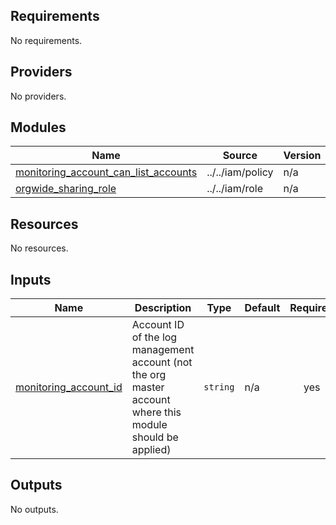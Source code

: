 <!-- BEGIN_TF_DOCS -->
## Requirements

No requirements.

## Providers

No providers.

## Modules

| Name | Source | Version |
|------|--------|---------|
| <a name="module_monitoring_account_can_list_accounts"></a> [monitoring\_account\_can\_list\_accounts](#module\_monitoring\_account\_can\_list\_accounts) | ../../iam/policy | n/a |
| <a name="module_orgwide_sharing_role"></a> [orgwide\_sharing\_role](#module\_orgwide\_sharing\_role) | ../../iam/role | n/a |

## Resources

No resources.

## Inputs

| Name | Description | Type | Default | Required |
|------|-------------|------|---------|:--------:|
| <a name="input_monitoring_account_id"></a> [monitoring\_account\_id](#input\_monitoring\_account\_id) | Account ID of the log management account (not the org master account where this module should be applied) | `string` | n/a | yes |

## Outputs

No outputs.
<!-- END_TF_DOCS -->